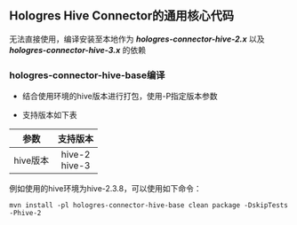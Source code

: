 
## Hologres Hive Connector的通用核心代码

无法直接使用，编译安装至本地作为 ***hologres-connector-hive-2.x*** 以及 ***hologres-connector-hive-3.x*** 的依赖

### hologres-connector-hive-base编译

- 结合使用环境的hive版本进行打包，使用-P指定版本参数

- 支持版本如下表

|参数|支持版本|
|:---:|:---:|
|hive版本|hive-2 <br> hive-3|

例如使用的hive环境为hive-2.3.8，可以使用如下命令：

```
mvn install -pl hologres-connector-hive-base clean package -DskipTests -Phive-2
```
